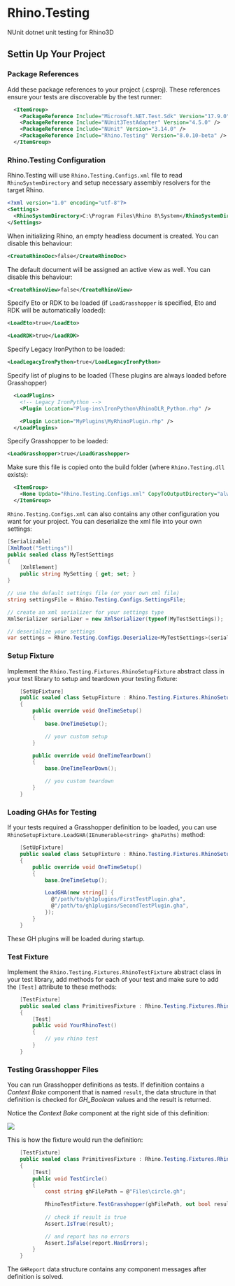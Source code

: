 # Rhino.Testing

NUnit dotnet unit testing for Rhino3D

## Settin Up Your Project

### Package References

Add these package references to your project (.csproj). These references ensure your tests are discoverable by the test runner:

```xml
  <ItemGroup>
    <PackageReference Include="Microsoft.NET.Test.Sdk" Version="17.9.0" />
    <PackageReference Include="NUnit3TestAdapter" Version="4.5.0" />
    <PackageReference Include="NUnit" Version="3.14.0" />
    <PackageReference Include="Rhino.Testing" Version="8.0.10-beta" />
  </ItemGroup>
```

### Rhino.Testing Configuration

Rhino.Testing will use `Rhino.Testing.Configs.xml` file to read `RhinoSystemDirectory` and setup necessary assembly resolvers for the target Rhino.

```xml
<?xml version="1.0" encoding="utf-8"?>
<Settings>
  <RhinoSystemDirectory>C:\Program Files\Rhino 8\System</RhinoSystemDirectory>
</Settings>
```

When initializing Rhino, an empty headless document is created. You can disable this behaviour:

```xml
<CreateRhinoDoc>false</CreateRhinoDoc>
```

The default document will be assigned an active view as well. You can disable this behaviour:

```xml
<CreateRhinoView>false</CreateRhinoView>
```

Specify Eto or RDK to be loaded (if `LoadGrasshopper` is specified, Eto and RDK will be automatically loaded):

```xml
<LoadEto>true</LoadEto>

<LoadRDK>true</LoadRDK>
```

Specify Legacy IronPython to be loaded:

```xml
<LoadLegacyIronPython>true</LoadLegacyIronPython>
```

Specify list of plugins to be loaded (These plugins are always loaded before Grasshopper)

```xml
  <LoadPlugins>
    <!-- Legacy IronPython -->
    <Plugin Location="Plug-ins\IronPython\RhinoDLR_Python.rhp" />

    <Plugin Location="MyPlugins\MyRhinoPlugin.rhp" />
  </LoadPlugins>
```

Specify Grasshopper to be loaded:

```xml
<LoadGrasshopper>true</LoadGrasshopper>
```

Make sure this file is copied onto the build folder (where `Rhino.Testing.dll` exists):

```xml
  <ItemGroup>
    <None Update="Rhino.Testing.Configs.xml" CopyToOutputDirectory="always" />
  </ItemGroup>
```

`Rhino.Testing.Configs.xml` can also contains any other configuration you want for your project. You can deserialize the xml file into your own settings:

```csharp
[Serializable]
[XmlRoot("Settings")]
public sealed class MyTestSettings
{
    [XmlElement]
    public string MySetting { get; set; }
}

// use the default settings file (or your own xml file)
string settingsFile = Rhino.Testing.Configs.SettingsFile;

// create an xml serializer for your settings type
XmlSerializer serializer = new XmlSerializer(typeof(MyTestSettings));

// deserialize your settings
var settings = Rhino.Testing.Configs.Deserialize<MyTestSettings>(serializer, settingsFile);

```

### Setup Fixture

Implement the `Rhino.Testing.Fixtures.RhinoSetupFixture` abstract class in your test library to setup and teardown your testing fixture:

```csharp
    [SetUpFixture]
    public sealed class SetupFixture : Rhino.Testing.Fixtures.RhinoSetupFixture
    {
        public override void OneTimeSetup()
        {
            base.OneTimeSetup();

            // your custom setup
        }

        public override void OneTimeTearDown()
        {
            base.OneTimeTearDown();

            // you custom teardown
        }
    }
```

### Loading GHAs for Testing

If your tests required a Grasshopper definition to be loaded, you can use `RhinoSetupFixture.LoadGHA(IEnumerable<string> ghaPaths)` method:

```csharp
    [SetUpFixture]
    public sealed class SetupFixture : Rhino.Testing.Fixtures.RhinoSetupFixture
    {
        public override void OneTimeSetup()
        {
            base.OneTimeSetup();

            LoadGHA(new string[] {
              @"/path/to/gh1plugins/FirstTestPlugin.gha",
              @"/path/to/gh1plugins/SecondTestPlugin.gha",
            });
        }
    }
```

These GH plugins will be loaded during startup.

### Test Fixture

Implement the `Rhino.Testing.Fixtures.RhinoTestFixture` abstract class in your test library, add methods for each of your test and make sure to add the `[Test]` attribute to these methods:

```csharp
    [TestFixture]
    public sealed class PrimitivesFixture : Rhino.Testing.Fixtures.RhinoTestFixture
    {
        [Test]
        public void YourRhinoTest()
        {
            // you rhino test
        }
    }
```

### Testing Grasshopper Files

You can run Grasshopper definitions as tests. If definition contains a *Context Bake* component that is named `result`, the data structure in that definition is checked for *GH_Boolean* values and the result is returned.

Notice the *Context Bake* component at the right side of this definition:

![](docs/test_grasshopper_circle.png)

This is how the fixture would run the definition:

```csharp
    [TestFixture]
    public sealed class PrimitivesFixture : Rhino.Testing.Fixtures.RhinoTestFixture
    {
        [Test]
        public void TestCircle()
        {
            const string ghFilePath = @"Files\circle.gh";

            RhinoTestFixture.TestGrasshopper(ghFilePath, out bool result, out GHReport report);
            
            // check if result is true
            Assert.IsTrue(result);

            // and report has no errors
            Assert.IsFalse(report.HasErrors);
        }
    }
```

The `GHReport` data structure contains any component messages after definition is solved.
